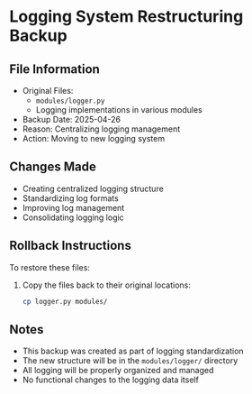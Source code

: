 # Logging System Restructuring Backup

## File Information
- Original Files:
  - `modules/logger.py`
  - Logging implementations in various modules
- Backup Date: 2025-04-26
- Reason: Centralizing logging management
- Action: Moving to new logging system

## Changes Made
- Creating centralized logging structure
- Standardizing log formats
- Improving log management
- Consolidating logging logic

## Rollback Instructions
To restore these files:
1. Copy the files back to their original locations:
   ```bash
   cp logger.py modules/
   ```

## Notes
- This backup was created as part of logging standardization
- The new structure will be in the `modules/logger/` directory
- All logging will be properly organized and managed
- No functional changes to the logging data itself 